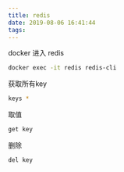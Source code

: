 ```yaml
---
title: redis
date: 2019-08-06 16:41:44
tags:
---
```


docker 进入 redis

``` bash
docker exec -it redis redis-cli
```

获取所有key

``` bash
keys *
```

取值

``` bash
get key
```

删除

``` bash
del key
```